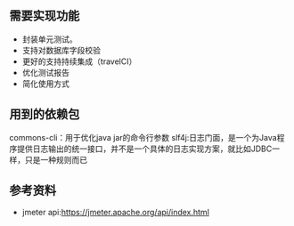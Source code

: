 ## 需要实现功能

- 封装单元测试。
- 支持对数据库字段校验
- 更好的支持持续集成（travelCI）
- 优化测试报告
- 简化使用方式

## 用到的依赖包
commons-cli：用于优化java jar的命令行参数
slf4j:日志门面，是一个为Java程序提供日志输出的统一接口，并不是一个具体的日志实现方案，就比如JDBC一样，只是一种规则而已


## 参考资料
- jmeter api:https://jmeter.apache.org/api/index.html
